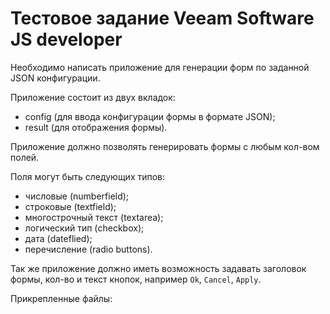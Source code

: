 # Тестовое задание Veeam Software JS developer

Необходимо написать приложение для генерации форм по заданной JSON конфигурации.

Приложение состоит из двух вкладок:

* config (для ввода конфигурации формы в формате JSON);
* result (для отображения формы). 

Приложение должно позволять генерировать формы с любым кол-вом полей.

Поля могут быть следующих типов:

* чиcловые (numberfield);
* строковые (textfield);
* многострочный текст (textarea);
* логический тип (checkbox);
* дата (dateflied);
* перечисление (radio buttons).

Так же приложение должно иметь возможность задавать заголовок формы, кол-во и текст кнопок, например `Ok`, `Cancel`, `Apply`.


Прикрепленные файлы:

